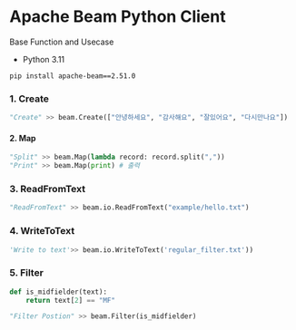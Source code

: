 # Apache Beam Python Client
Base Function and Usecase

 - Python 3.11

```
pip install apache-beam==2.51.0
```

### 1. Create
```python
"Create" >> beam.Create(["안녕하세요", "감사해요", "잘있어요", "다시만나요"])
```

#### 2. Map
```python
"Split" >> beam.Map(lambda record: record.split(","))
"Print" >> beam.Map(print) # 출력
```

### 3. ReadFromText
```python
"ReadFromText" >> beam.io.ReadFromText("example/hello.txt")
```

### 4. WriteToText
```python
'Write to text'>> beam.io.WriteToText('regular_filter.txt'))
```

### 5. Filter
```python
def is_midfielder(text):
    return text[2] == "MF"

"Filter Postion" >> beam.Filter(is_midfielder)
```